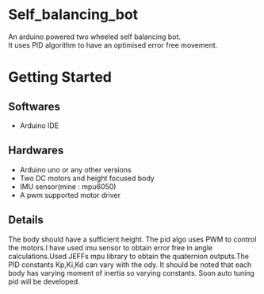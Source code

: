 # Self_balancing_bot
An arduino powered two wheeled self balancing bot.
<br>It uses PID algorithm to have an optimised error free movement.
# Getting Started
## Softwares
- Arduino IDE
## Hardwares
- Arduino uno or any other versions
- Two DC motors and height focused body
- IMU sensor(mine : mpu6050)
- A pwm supported motor driver
## Details
The body should have a sufficient height. The pid algo uses PWM to control the motors.I have used imu sensor to obtain error free in angle calculations.Used JEFFs mpu library to obtain the quaternion outputs.The PID constants Kp,Ki,Kd can vary with the ody. It should be noted that each body has varying moment of inertia so varying constants. Soon auto tuning pid will be developed. 
